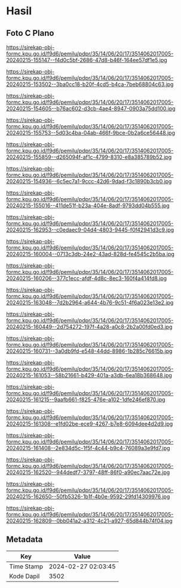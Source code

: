 # Hasil

## Foto C Plano

https://sirekap-obj-formc.kpu.go.id/f9d6/pemilu/pdpr/35/14/06/20/17/3514062017005-20240215-155147--f4d0c5bf-2686-47d8-b46f-164ee57df1e5.jpg

https://sirekap-obj-formc.kpu.go.id/f9d6/pemilu/pdpr/35/14/06/20/17/3514062017005-20240215-153502--3ba0cc18-b20f-4cd5-b4ca-7beb68804c63.jpg

https://sirekap-obj-formc.kpu.go.id/f9d6/pemilu/pdpr/35/14/06/20/17/3514062017005-20240215-154605--b76ac602-d3cb-4ae4-8947-0903a75dd100.jpg

https://sirekap-obj-formc.kpu.go.id/f9d6/pemilu/pdpr/35/14/06/20/17/3514062017005-20240215-155753--5d03c4ba-04ab-466f-9bce-0b2a6ce56448.jpg

https://sirekap-obj-formc.kpu.go.id/f9d6/pemilu/pdpr/35/14/06/20/17/3514062017005-20240215-155859--d265094f-af1c-4799-8310-e8a385789b52.jpg

https://sirekap-obj-formc.kpu.go.id/f9d6/pemilu/pdpr/35/14/06/20/17/3514062017005-20240215-154936--6c5ec7a1-9ccc-42d6-9dad-f3c1890b3cb0.jpg

https://sirekap-obj-formc.kpu.go.id/f9d6/pemilu/pdpr/35/14/06/20/17/3514062017005-20240215-155016--411de51f-b23a-404e-8adf-9793dd04b555.jpg

https://sirekap-obj-formc.kpu.go.id/f9d6/pemilu/pdpr/35/14/06/20/17/3514062017005-20240215-162953--c0edaec9-04d4-4803-9445-f0f42941d3c9.jpg

https://sirekap-obj-formc.kpu.go.id/f9d6/pemilu/pdpr/35/14/06/20/17/3514062017005-20240215-160004--0713c3db-24e2-43ad-828d-fe4545c2b5ba.jpg

https://sirekap-obj-formc.kpu.go.id/f9d6/pemilu/pdpr/35/14/06/20/17/3514062017005-20240215-160206--377c1ecc-afdf-4d8c-8ec3-160f4a414fd8.jpg

https://sirekap-obj-formc.kpu.go.id/f9d6/pemilu/pdpr/35/14/06/20/17/3514062017005-20240215-163048--7d2b2964-a644-4b76-9c51-4f6a023e13e2.jpg

https://sirekap-obj-formc.kpu.go.id/f9d6/pemilu/pdpr/35/14/06/20/17/3514062017005-20240215-160449--2d754272-197f-4a28-a0c8-2b2a00fd0ed3.jpg

https://sirekap-obj-formc.kpu.go.id/f9d6/pemilu/pdpr/35/14/06/20/17/3514062017005-20240215-160731--3a0db9fd-e548-44dd-8986-1b285c76615b.jpg

https://sirekap-obj-formc.kpu.go.id/f9d6/pemilu/pdpr/35/14/06/20/17/3514062017005-20240215-161053--58b21661-b429-401a-a3db-6ea18b368648.jpg

https://sirekap-obj-formc.kpu.go.id/f9d6/pemilu/pdpr/35/14/06/20/17/3514062017005-20240215-161215--9aafb661-f825-476e-a102-1dfe246ef870.jpg

https://sirekap-obj-formc.kpu.go.id/f9d6/pemilu/pdpr/35/14/06/20/17/3514062017005-20240215-161308--e1fd02be-ece9-4267-b7e8-6094dee4d2d9.jpg

https://sirekap-obj-formc.kpu.go.id/f9d6/pemilu/pdpr/35/14/06/20/17/3514062017005-20240215-161408--2e834d5c-1f5f-4c44-b9c4-76089a3e9fd7.jpg

https://sirekap-obj-formc.kpu.go.id/f9d6/pemilu/pdpr/35/14/06/20/17/3514062017005-20240215-162520--944dedf7-3797-48ff-86f0-a90ec7aac72e.jpg

https://sirekap-obj-formc.kpu.go.id/f9d6/pemilu/pdpr/35/14/06/20/17/3514062017005-20240215-162650--50fb5326-1b1f-4b0e-9592-29fd14309976.jpg

https://sirekap-obj-formc.kpu.go.id/f9d6/pemilu/pdpr/35/14/06/20/17/3514062017005-20240215-162809--0bb041a2-a312-4c21-a927-65d844b74f04.jpg


## Metadata

| Key        | Value               |
| ---------- | ------------------- |
| Time Stamp | 2024-02-27 02:03:45 |
| Kode Dapil | 3502                |



